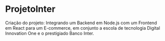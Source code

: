 # ProjetoInter
Criação do projeto: Integrando um Backend em Node.js com um Frontend em React para um E-commerce, em conjunto a escola de tecnologia Digital Innovation One e o prestigiado Banco Inter.
